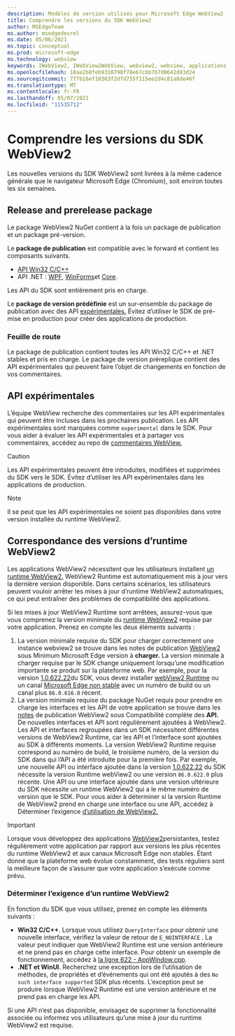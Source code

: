 ```yaml
---
description: Modèles de version utilisés pour Microsoft Edge WebView2
title: Comprendre les versions du SDK WebView2
author: MSEdgeTeam
ms.author: msedgedevrel
ms.date: 05/06/2021
ms.topic: conceptual
ms.prod: microsoft-edge
ms.technology: webview
keywords: IWebView2, IWebView2WebView, webview2, webview, applications wpf, wpf, edge, ICoreWebView2, ICoreWebView2Host, contrôle de navigateur, edge html
ms.openlocfilehash: 18ae2b8feb9310798f78e67cbb767d0642d83d24
ms.sourcegitcommit: 777b16ef10363f2dfd755f115ee2d4c81a8de46f
ms.translationtype: MT
ms.contentlocale: fr-FR
ms.lasthandoff: 05/07/2021
ms.locfileid: "11535712"
---
```

# <a name="understand-webview2-sdk-versions"></a>Comprendre les versions du SDK WebView2  

Les nouvelles versions du SDK WebView2 sont livrées à la même cadence générale que le navigateur Microsoft Edge \(Chromium\), soit environ toutes les six semaines.  

## <a name="release-and-prerelease-package"></a>Release and prerelease package  

Le package WebView2 NuGet contient à la fois un package de publication et un package pré-version.  

Le **package de publication** est compatible avec le forward et contient les composants suivants.  

*   [API Win32 C/C++][ReferenceWin32]
*   API .NET :  [WPF,][DotnetMicrosoftWebWebview2WpfNamespace] [WinForms][DotnetMicrosoftWebWebview2WinformsNamespace]et [Core][DotnetMicrosoftWebWebview2CoreNamespace].  
    
Les API du SDK sont entièrement pris en charge.  

Le **package de version prédéfinie** est un sur-ensemble du package de publication avec des API [expérimentales.](#experimental-apis)  Évitez d’utiliser le SDK de pré-mise en production pour créer des applications de production.  

### <a name="roadmap"></a>Feuille de route  

Le package de publication contient toutes les API Win32 C/C++ et .NET stables et pris en charge.  Le package de version préreplique contient des API expérimentales qui peuvent faire l’objet de changements en fonction de vos commentaires.  

## <a name="experimental-apis"></a>API expérimentales  

L’équipe WebView recherche des commentaires sur les API expérimentales qui peuvent être incluses dans les prochaines publication.  Les API expérimentales sont marquées comme `experimental` dans le SDK.  Pour vous aider à évaluer les API expérimentales et à partager vos commentaires, accédez au repo de [commentaires WebView.][GithubMicrosoftedgeWebviewfeedback]  

> [!CAUTION]
> Les API expérimentales peuvent être introduites, modifiées et supprimées du SDK vers le SDK.  Évitez d’utiliser les API expérimentales dans les applications de production.  

> [!NOTE]
> Il se peut que les API expérimentales ne soient pas disponibles dans votre version installée du runtime WebView2.  

## <a name="matching-webview2-runtime-versions"></a>Correspondance des versions d’runtime WebView2  
Les applications WebView2 nécessitent que les utilisateurs installent [un runtime WebView2.][MicrosoftDeveloperEdgeWebview2]  WebView2 Runtime est automatiquement mis à jour vers la dernière version disponible.  Dans certains scénarios, les utilisateurs peuvent vouloir arrêter les mises à jour d’runtime WebView2 automatiques, ce qui peut entraîner des problèmes de compatibilité des applications.  

Si les mises à jour WebView2 Runtime sont arrêtées, assurez-vous que vous comprenez la version minimale du [runtime WebView2][MicrosoftDeveloperEdgeWebview2] requise par votre application.  Prenez en compte les deux éléments suivants :  

1.  La version minimale requise du SDK pour charger correctement une instance webview2 se trouve dans les notes de publication [WebView2][Webview2ReleaseNotes] sous Minimum Microsoft Edge version à **charger.**  La version minimale à charger requise par le SDK change uniquement lorsqu’une modification importante se produit sur la plateforme web.  Par exemple, pour la version [1.0.622.22][Webview2ReleaseNotes1062222]du SDK, vous devez installer [webView2 Runtime][MicrosoftDeveloperEdgeWebview2] ou un canal [Microsoft Edge non stable][MicrosoftedgeinsiderDownload] avec un numéro de build ou un canal plus `86.0.616.0` récent.   
1.  La version minimale requise du package NuGet requis pour prendre en charge les interfaces et les API de votre application se trouve dans les [notes][Webview2ReleaseNotes] de publication WebView2 sous Compatibilité complète des **API.**  De nouvelles interfaces et API sont régulièrement ajoutées à WebView2.  Les API et interfaces regroupées dans un SDK nécessitent différentes versions de WebView2 Runtime, car les API et l’interface sont ajoutées au SDK à différents moments.  La version WebView2 Runtime requise correspond au numéro de build, le troisième numéro, de la version du SDK dans qui l’API a été introduite pour la première fois.  Par exemple, une nouvelle API ou interface ajoutée dans la version [1.0.622.22][Webview2ReleaseNotes1062222] du SDK nécessite la version Runtime webView2 ou une version `86.0.622.0` plus récente.  Une API ou une interface ajoutée dans une version ultérieure du SDK nécessite un runtime WebView2 qui a le même numéro de version que le SDK.  Pour vous aider à déterminer si la version Runtime de WebView2 prend en charge une interface ou une API, accédez à Déterminer l’exigence [d’utilisation de WebView2.](#determine-webview2-runtime-requirement)  
    
> [!IMPORTANT]
> Lorsque vous développez des applications [WebView2][Webview2ConceptsDistributionEvergreenDistributionMode]persistantes, testez régulièrement votre application par rapport aux versions les plus récentes du runtime WebView2 et aux canaux Microsoft Edge non stables.  Étant donné que la plateforme web évolue constamment, des tests réguliers sont la meilleure façon de s’assurer que votre application s’exécute comme prévu.  

### <a name="determine-webview2-runtime-requirement"></a>Déterminer l’exigence d’un runtime WebView2  

En fonction du SDK que vous utilisez, prenez en compte les éléments suivants :  

*   **Win32 C/C++**.  Lorsque vous utilisez `QueryInterface` pour obtenir une nouvelle interface, vérifiez la valeur de retour de `E_NOINTERFACE` .  La valeur peut indiquer que WebView2 Runtime est une version antérieure et ne prend pas en charge cette interface.  Pour obtenir un exemple de fonctionnement, accédez à [la ligne 622 - AppWindow.cpp][GithubMicrosoftedgeWebview2samplesSampleappsWebview2apisampleAppwindowCppL622].  
*   **.NET et WinUI**.  Recherchez une exception lors de l’utilisation de méthodes, de propriétés et d’événements qui ont été ajoutés à des `No such interface supported` SDK plus récents.  L’exception peut se produire lorsque WebView2 Runtime est une version antérieure et ne prend pas en charge les API.  
    
Si une API n’est pas disponible, envisagez de supprimer la fonctionnalité associée ou informez vos utilisateurs qu’une mise à jour du runtime WebView2 est requise.  

<!--
## Versioning  

After you have used a particular version of the SDK to build your app, your app may end up running with an older or newer version of installed browser binaries.  Until version 1.0.0.0 of WebView2 there may be breaking changes during updates that prevent your SDK from working with different versions of installed browser binaries.  After version 1.0.0.0, different versions of the SDK may work with different versions of the installed browser by using the following best practices.  

1.  To account for breaking changes to the API be sure to check for failure when requesting the DLL export `CreateCoreWebView2Environment` and when running `QueryInterface` on any `CoreWebView2` object.  A return value of `E_NOINTERFACE` indicates that the SDK is not compatible with the Microsoft Edge browser binaries.  
1.  Checking for failure from `QueryInterface` also accounts for cases where the SDK is newer than the version of the Microsoft Edge browser and your app attempts to use an interface of which the Microsoft Edge browser is unaware.  
1.  When an interface is unavailable, you may consider disabling the associated feature if possible, or otherwise informing your users to update their browsers.  
    -->  

<!--links -->  

[Webview2ConceptsDistributionEvergreenDistributionMode]: ./distribution.md#evergreen-distribution-mode "Mode de distribution persistant : distribution des applications à l’aide de WebView2 | Documents Microsoft"  
[Webview2ReleaseNotes]: ../release-notes.md "Notes de publication du SDK WebView2 | Documents Microsoft"  
[Webview2ReleaseNotes1062222]: ../release-notes.md#1062222 "1.0.622.22 - Notes de publication du SDK WebView2 | Documents Microsoft"   

[DeployedgeChannels]: /deployedge/microsoft-edge-channels "Vue d’ensemble des Microsoft Edge de | Documents Microsoft"  

[DotnetMicrosoftWebWebview2CoreNamespace]: /dotnet/api/microsoft.web.webview2.core "Espace de noms Microsoft.Web.WebView2.Core | Documents Microsoft"  
[DotnetMicrosoftWebWebview2WpfNamespace]: /dotnet/api/microsoft.web.webview2.wpf "Espace de noms Microsoft.Web.WebView2.Wpf | Documents Microsoft"  
[DotnetMicrosoftWebWebview2WinformsNamespace]: /dotnet/api/microsoft.web.webview2.winforms "Espace de noms Microsoft.Web.WebView2.WinForms | Documents Microsoft"  
[ReferenceWin32]: /microsoft-edge/webview2/reference/win32 "Référence WebView2 Win32 C++ | Documents Microsoft"  

[MicrosoftDeveloperEdgeWebview2]: https://developer.microsoft.com/microsoft-edge/webview2/ "Microsoft Edge WebView2 | Développeur Microsoft"  

[GithubMicrosoftedgeWebviewfeedback]: https://github.com/MicrosoftEdge/WebViewFeedback "Commentaires WebView - MicrosoftEdge/WebViewFeedback | GitHub"  
[GithubMicrosoftedgeWebview2samplesSampleappsWebview2apisampleAppwindowCppL622]: https://github.com/MicrosoftEdge/WebView2Samples/blob/8ec7de9d3e80a942bc7025cffad98eee75e11e64/SampleApps/WebView2APISample/AppWindow.cpp#L622 "Ligne 622 - AppWindow.cpp - MicrosoftEdge/WebView2Samples | GitHub"  

[MicrosoftedgeinsiderDownload]: https://www.microsoftedgeinsider.com/download "Télécharger les canaux Microsoft Edge Insider"  
